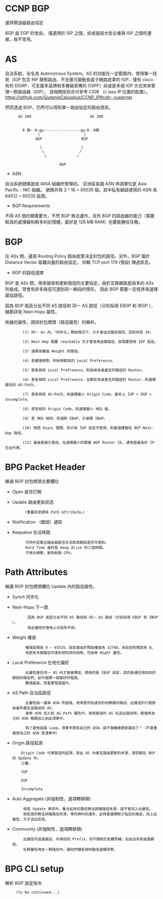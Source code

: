 # CCNP BGP

邊界閘道器路由協定

BGP 是 EGP 的改良。
僅適用於 ISP 之間，抑或是超大型企業與 ISP 之間的連接，故不常見。

# AS

自治系統，全名為 Autonomous System。AS 的功能在一定範圍內，使用單一技術（IGP 包含 RIP 靜態路由、不支援可變動長度子網路遮罩的 IGP、僅有 cisco 有的 EIGRP、可支援多品牌和多層級架構的 OSPF）抑或是多個 IGP 方式來來管理一群路由器（IGP），
其相關技術亦可參考 CIDR （c lass IP 位置的配置）。
https://github.com/QueenieCplusplus/CCNP_IP#cidr--supernet

然而透過 BGP，仍然可以得到單一路由協定的路由資訊。

          AS 100                           AS 200


            R 群- R-gw-----------------gw-R -R群
                   |                    |
                  BGP                  BGP
                  
                    \                  /
                     \                /
                      \              /
                      
                             BGP
                             

* ASN

自治系統號碼是由 IANA 組織所管理的。
亞洲區各國 ASN 申請單位是 Asia Pacific - NIC 組織。
號碼共有 2 ^ 16 = 65535 個，其中私有網路使用的 ASN 為 64512 ~ 65535 區間。 

* BGP Requirements

不同 AS 間的頻寬要大，不然 BGP 無法運作，另外 BGP 的路由器的能力（需要較高的處理器和較多的記憶體，最好是 128 MB RAM）也要能勝任任務。

# BGP 

  在 ASs 間，運用 Routing Policy 路由政策決定封包的路徑。另外，BGP 屬於 Distance Vector 距離向量的路由協定。
  仰賴 TCP port 179 (預設) 傳送訊息。
  
  * BGP 的路徑選擇
  
  BGP 是 ASs 間，用來接收和更新路徑的主要協定，由於互聯網路是由多的 ASs 所組成，常會有許多路徑可達到同一網段的情形，
  因此 BGP 需要一定程序來選擇最佳路徑。
  
  因為 BGP 能區分出不同 AS 路徑和 同一 AS 路徑（分別採用 EBGP 和 IBGP ），細節詳見 Next-Hops 屬性。
  
  依據的屬性，請詳封包標頭（路徑屬性）的解析。
  
            (1) 同一 As 內，『同步化』開啟情況下，方才會送出路徑資訊。否則詳見 10。

            (2) Next-Hop 需要 reachable 方才會使用這條路徑，故需要使用 IGP 協定。

            (3) 選擇高權值 Weight 的路徑。

            (4) 若權值相等，則採用較高的 Local Preference。

            (5) 若有相同 Local Prefreance，則採用本身產生的路徑的 Router。

            (6) 若有相同 Local Prefreance，且都非本身產生的路徑的 Router，則選擇最短的 AS-Path。

            (7) 若有相同 AS-Path，則選擇最小 Origin Code，基本上 IGP < EGP < Incomplete。

            (8) 若有相同 Origin Code，則選擇最小 MED 值。

            (9) 若 MED 相同，則選則 EBGP，才選擇 IBGP。

            (10) 倘若 Async 關閉，則只有 IGP 協定可使用，則會選擇最短 BGP Next-Hop 路徑。

            (11) 最後是最久路徑，在選擇最小的鄰接 BGP Router ID, 通常是最高的 IP 位址代表。
  
  
# BPG Packet Header 

解讀 BGP 封包標頭主要欄位

* Open 是否打開

* Update 路由更新訊息

           （重要訊息請詳 Path Attribute。）

* Notification （錯誤）通知
 
* Keepalive 存活時間

            可供判定鄰近路由器是否存活即其網段是否可達到。
            Hold Time 最好是 Keep Alive 的三倍時間。
            不用太頻繁，避免耗損 CPU。

# Path Attributes 

解讀 BGP 封包標頭欄位 Update 內的路徑屬性。

* Synch 同步化

* Next-Hops 下一跳

             因為 BGP 能區分出不同 AS 路徑和 同一 AS 路徑（分別採用 EBGP 和 IBGP ），
             故此屬性的使用上也有所不同。

* Weight 權值

            權值區間為 0 ~ 65535，設定路由的預設權值為 32768，未設定則預設為 0。
            倘若有多條路徑可達到相同目的地時，可採用 Wight 屬性。
  
* Local Preference 在地化偏好

            此屬性是在同一 AS 內才會被傳送，使用的是 IBGP 協定，目的是通往相同目的網段的路徑們，從中選擇一個喜好的程度。
            數值越高，受喜愛程度越大。
  
* AS Path 自治區路徑

            此屬性由一連串 ASN 所組成，用來提供到達目的地網路的路徑，此路徑的行程是由最早產生這路徑的 AS，
            會將 ASN 加入到 AS-Path 屬性中，收到路徑的 AS 在送出路徑時，都會將自己的 ASN 號碼加入到此清單中。

            為了避免迴路 Loop，清單中若有自己的 ASN，就不會繼續更新路徑了！（不會重複放自己的 ASN 至清單中）
  
* Origin 路徑起源

          Origin Code 代表路徑的起源，即此 AS 內產生路由更新的來源，資訊都在 BGP 的 Update 中。
          三種：
          
          IGP
          
          EGP
          
          Incomplete
          
* Auto Aggregate  (非強制性，選項轉移類)

           倘若 Update 資訊中，集合起來的路徑無法辨識路徑來源，就不會加入此屬性。
           倘若真的無法辨識路徑來源，等同資料的遺失，此時會選擇較少指定的路徑，加上此屬性，方才送出訊息。

* Community (非強制性，選項轉移類)

           此屬性可過濾路徑，作用如同 Prefix，但不限制於影體界線，如自治系統或是網段，
           社群屬性用在一群路徑中，讓他們擁有相同路徑選擇政策。

# BPG CLI setup

解析 BGP 設定指令

         (to be continued...)


